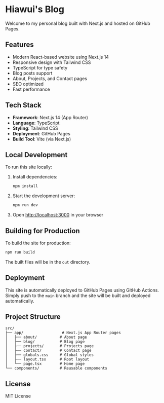 # Hiawui's Blog

Welcome to my personal blog built with Next.js and hosted on GitHub Pages.

## Features

- Modern React-based website using Next.js 14
- Responsive design with Tailwind CSS
- TypeScript for type safety
- Blog posts support
- About, Projects, and Contact pages
- SEO optimized
- Fast performance

## Tech Stack

- **Framework**: Next.js 14 (App Router)
- **Language**: TypeScript
- **Styling**: Tailwind CSS
- **Deployment**: GitHub Pages
- **Build Tool**: Vite (via Next.js)

## Local Development

To run this site locally:

1. Install dependencies:
   ```bash
   npm install
   ```

2. Start the development server:
   ```bash
   npm run dev
   ```

3. Open [http://localhost:3000](http://localhost:3000) in your browser

## Building for Production

To build the site for production:

```bash
npm run build
```

The built files will be in the `out` directory.

## Deployment

This site is automatically deployed to GitHub Pages using GitHub Actions. Simply push to the `main` branch and the site will be built and deployed automatically.

## Project Structure

```
src/
├── app/                 # Next.js App Router pages
│   ├── about/          # About page
│   ├── blog/           # Blog page
│   ├── projects/       # Projects page
│   ├── contact/        # Contact page
│   ├── globals.css     # Global styles
│   ├── layout.tsx      # Root layout
│   └── page.tsx        # Home page
└── components/         # Reusable components
```

## License

MIT License 